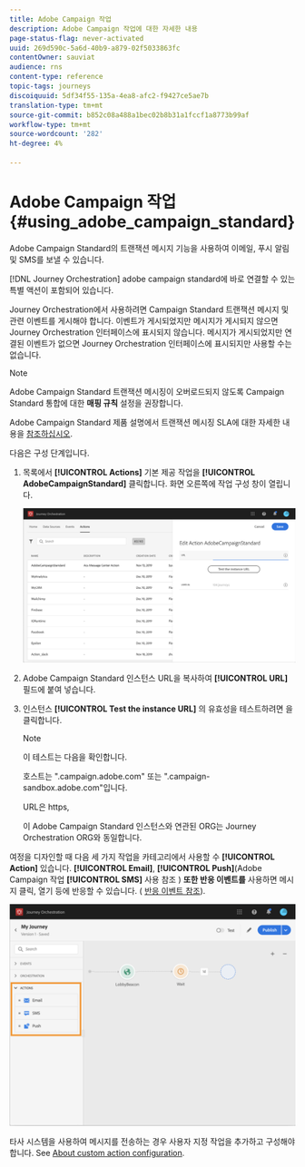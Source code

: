```yaml
---
title: Adobe Campaign 작업
description: Adobe Campaign 작업에 대한 자세한 내용
page-status-flag: never-activated
uuid: 269d590c-5a6d-40b9-a879-02f5033863fc
contentOwner: sauviat
audience: rns
content-type: reference
topic-tags: journeys
discoiquuid: 5df34f55-135a-4ea8-afc2-f9427ce5ae7b
translation-type: tm+mt
source-git-commit: b852c08a488a1bec02b8b31a1fccf1a8773b99af
workflow-type: tm+mt
source-wordcount: '282'
ht-degree: 4%

---
```



# Adobe Campaign 작업 {#using_adobe_campaign_standard}

Adobe Campaign Standard의 트랜잭션 메시지 기능을 사용하여 이메일, 푸시 알림 및 SMS를 보낼 수 있습니다.

[!DNL Journey Orchestration] adobe campaign standard에 바로 연결할 수 있는 특별 액션이 포함되어 있습니다.

Journey Orchestration에서 사용하려면 Campaign Standard 트랜잭션 메시지 및 관련 이벤트를 게시해야 합니다. 이벤트가 게시되었지만 메시지가 게시되지 않으면 Journey Orchestration 인터페이스에 표시되지 않습니다. 메시지가 게시되었지만 연결된 이벤트가 없으면 Journey Orchestration 인터페이스에 표시되지만 사용할 수는 없습니다.

>[!NOTE]
>
>Adobe Campaign Standard 트랜잭션 메시징이 오버로드되지 않도록 Campaign Standard 통합에 대한 **매핑 규칙** 설정을 권장합니다.
>
>Adobe Campaign Standard 제품 설명에서 트랜잭션 메시징 SLA에 대한 자세한 내용을 [참조하십시오](https://helpx.adobe.com/kr/legal/product-descriptions/campaign-standard.html).

다음은 구성 단계입니다.

1. 목록에서 **[!UICONTROL Actions]** 기본 제공 작업을 **[!UICONTROL AdobeCampaignStandard]** 클릭합니다. 화면 오른쪽에 작업 구성 창이 열립니다.

   ![](../assets/actioncampaign.png)

1. Adobe Campaign Standard 인스턴스 URL을 복사하여 **[!UICONTROL URL]** 필드에 붙여 넣습니다.

1. 인스턴스 **[!UICONTROL Test the instance URL]** 의 유효성을 테스트하려면 을 클릭합니다.

   >[!NOTE]
   >
   >이 테스트는 다음을 확인합니다.
   >
   >호스트는 &quot;.campaign.adobe.com&quot; 또는 &quot;.campaign-sandbox.adobe.com&quot;입니다.
   >
   >URL은 https,
   >
   >이 Adobe Campaign Standard 인스턴스와 연관된 ORG는 Journey Orchestration ORG와 동일합니다.

여정을 디자인할 때 다음 세 가지 작업을 카테고리에서 사용할 수 **[!UICONTROL Action]** 있습니다. **[!UICONTROL Email]**, **[!UICONTROL Push]**(Adobe Campaign 작업 **[!UICONTROL SMS]** 사용 참조 [](../building-journeys/using-adobe-campaign-actions.md)) **또한 반응 이벤트를** 사용하면 메시지 클릭, 열기 등에 반응할 수 있습니다. ( [반응 이벤트 참조](../building-journeys/reaction-events.md)).

![](../assets/journey58.png)

타사 시스템을 사용하여 메시지를 전송하는 경우 사용자 지정 작업을 추가하고 구성해야 합니다. See [About custom action configuration](../action/about-custom-action-configuration.md).
